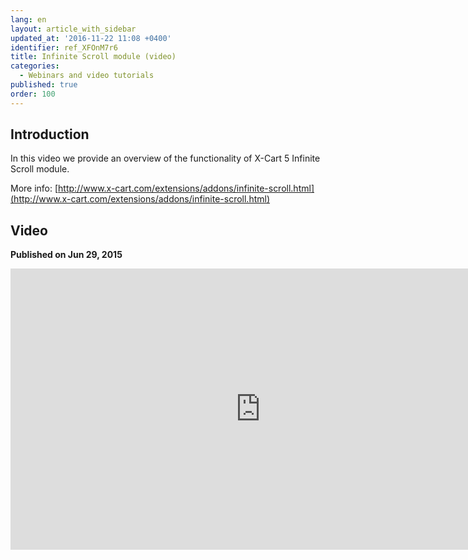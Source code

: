 ```yaml
---
lang: en
layout: article_with_sidebar
updated_at: '2016-11-22 11:08 +0400'
identifier: ref_XFOnM7r6
title: Infinite Scroll module (video)
categories:
  - Webinars and video tutorials
published: true
order: 100
---
```



## Introduction

In this video we provide an overview of the functionality of X-Cart 5 Infinite Scroll module.  

More info: [http://www.x-cart.com/extensions/addons/infinite-scroll.html](http://www.x-cart.com/extensions/addons/infinite-scroll.html)

## Video
**Published on Jun 29, 2015**
<iframe class="youtube-player" type="text/html" style="width: 800px; height: 450px" src="https://www.youtube.com/embed/2xcBQk0y87s" frameborder="0"></iframe>
